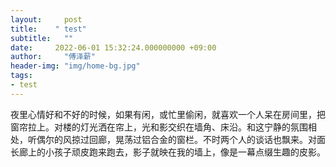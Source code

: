 ```yaml
---
layout:     post
title:    " test"
subtitle:   ""
date:     2022-06-01 15:32:24.000000000 +09:00
author:     "傅泽薪"
header-img: "img/home-bg.jpg"
tags:
- test
---
```


夜里心情好和不好的时候，如果有闲，或忙里偷闲，就喜欢一个人呆在房间里，把窗帘拉上。对楼的灯光洒在帘上，光和影交织在墙角、床沿。和这宁静的氛围相处，听偶尔的风掠过回廊，晃荡过铝合金的窗栏。不时两个人的谈话也飘来。对面长廊上的小孩子顽皮跑来跑去，影子就映在我的墙上，像是一幕点缀生趣的皮影。
